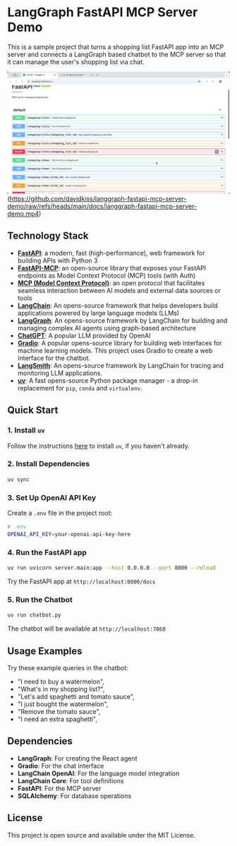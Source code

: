 # LangGraph FastAPI MCP Server Demo

This is a sample project that turns a shopping list FastAPI app into an MCP server and connects a LangGraph based chatbot to the MCP server so that it can manage the user's shopping list via chat.

![Watch the video](docs/langgraph-fastapi-mcp-server-demo.jpg)(https://github.com/davidkiss/langgraph-fastapi-mcp-server-demo/raw/refs/heads/main/docs/langgraph-fastapi-mcp-server-demo.mp4)

## Technology Stack

- **[FastAPI](https://fastapi.tiangolo.com/)**: a modern, fast (high-performance), web framework for building APIs with Python 3
- **[FastAPI-MCP](https://fastapi-mcp.tadata.com/)**: an open-source library that exposes your FastAPI endpoints as Model Context Protocol (MCP) tools (with Auth)
- **[MCP (Model Context Protocol)](https://www.anthropic.com/news/model-context-protocol)**: an open protocol that facilitates seamless interaction between AI models and external data sources or tools
- **[LangChain](https://langchain.com/)**: An opens-source framework that helps developers build applications powered by large language models (LLMs)
- **[LangGraph](https://langgraph.dev/)**: An opens-source framework by LangChain for building and managing complex AI agents using graph-based architecture
- **[ChatGPT](https://openai.com/chatgpt)**: A popular LLM provided by OpenAI
- **[Gradio](https://gradio.app/)**: A popular opens-source library for building web interfaces for machine learning models. This project uses Gradio to create a web interface for the chatbot.
- **[LangSmith](https://smith.langchain.com/)**: An opens-source framework by LangChain for tracing and monitoring LLM applications.
- **[uv](https://github.com/conda-forge/uv)**: A fast opens-source Python package manager - a drop-in replacement for `pip`, `conda` and `virtualenv`.

## Quick Start

### 1. Install `uv`

Follow the instructions [here](https://docs.astral.sh/uv/getting-started/installation/) to install `uv`, if you haven't already.

### 2. Install Dependencies

```bash
uv sync
```

### 3. Set Up OpenAI API Key

Create a `.env` file in the project root:

```bash
# .env
OPENAI_API_KEY=your-openai-api-key-here
```

### 4. Run the FastAPI app

```bash
uv run uvicorn server.main:app --host 0.0.0.0 --port 8000 --reload
```

Try the FastAPI app at `http://localhost:8000/docs`

### 5. Run the Chatbot

```bash
uv run chatbot.py
```

The chatbot will be available at `http://localhost:7860`

## Usage Examples

Try these example queries in the chatbot:

- "I need to buy a watermelon",
- "What's in my shopping list?",
- "Let's add spaghetti and tomato sauce",
- "I just bought the watermelon",
- "Remove the tomato sauce",
- "I need an extra spaghetti",

## Dependencies

- **LangGraph**: For creating the React agent
- **Gradio**: For the chat interface
- **LangChain OpenAI**: For the language model integration
- **LangChain Core**: For tool definitions
- **FastAPI**: For the MCP server
- **SQLAlchemy**: For database operations

## License

This project is open source and available under the MIT License.
